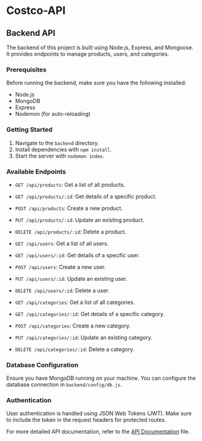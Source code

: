 # Costco-API
## Backend API

The backend of this project is built using Node.js, Express, and Mongoose. It provides endpoints to manage products, users, and categories.

### Prerequisites

Before running the backend, make sure you have the following installed:

- Node.js
- MongoDB
- Express 
- Nodemon (for auto-reloading)

### Getting Started

1. Navigate to the `backend` directory.
2. Install dependencies with `npm install`.
3. Start the server with `nodemon index`.

### Available Endpoints

- `GET /api/products`: Get a list of all products.
- `GET /api/products/:id`: Get details of a specific product.
- `POST /api/products`: Create a new product.
- `PUT /api/products/:id`: Update an existing product.
- `DELETE /api/products/:id`: Delete a product.

- `GET /api/users`: Get a list of all users.
- `GET /api/users/:id`: Get details of a specific user.
- `POST /api/users`: Create a new user.
- `PUT /api/users/:id`: Update an existing user.
- `DELETE /api/users/:id`: Delete a user.

- `GET /api/categories`: Get a list of all categories.
- `GET /api/categories/:id`: Get details of a specific category.
- `POST /api/categories`: Create a new category.
- `PUT /api/categories/:id`: Update an existing category.
- `DELETE /api/categories/:id`: Delete a category.

### Database Configuration

Ensure you have MongoDB running on your machine. You can configure the database connection in `backend/config/db.js`.

### Authentication

User authentication is handled using JSON Web Tokens (JWT). Make sure to include the token in the request headers for protected routes.

For more detailed API documentation, refer to the [API Documentation](API_DOCUMENTATION.md) file.


